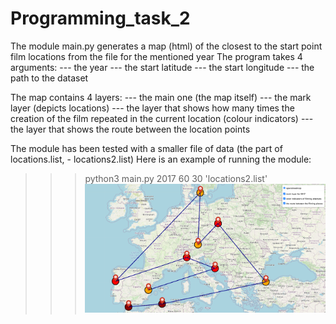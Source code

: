 # Programming_task_2

The module main.py generates a map (html) of the closest to the start point film locations from the file for the mentioned year
The program takes 4 arguments: 
        --- the year
        --- the start latitude
        --- the start longitude
        --- the path to the dataset

The map contains 4 layers:
        --- the main one (the map itself)
        --- the mark layer (depicts locations)
        --- the layer that shows how many times the creation of the film
            repeated in the current location (colour indicators)
        --- the layer that shows the route between the location points

The module has been tested with a smaller file of data (the part of locations.list, - locations2.list)
Here is an example of running the module:
>>> python3 main.py 2017 60 30 'locations2.list'
![Alt text](/map_screen.png?raw=true "Optional Title")
